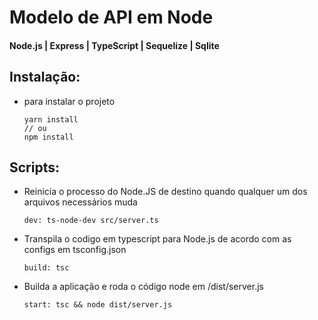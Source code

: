 # Modelo de API em Node
#### Node.js | Express | TypeScript | Sequelize | Sqlite

## Instalação:
* para instalar o projeto

      yarn install
      // ou
      npm install
## Scripts:
* Reinicia o processo do Node.JS de destino quando qualquer um dos arquivos necessários muda

      dev: ts-node-dev src/server.ts

* Transpila o codigo em typescript para Node.js de acordo com as configs em  tsconfig.json

      build: tsc

* Builda a aplicação e roda o código node em /dist/server.js

      start: tsc && node dist/server.js

